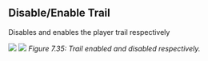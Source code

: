 ## Disable/Enable Trail
Disables and enables the player trail respectively

![](https://guia.jorge603.xyz/assets/img/figures/126.png)
![](https://guia.jorge603.xyz/assets/img/figures/127.png)
*Figure 7.35: Trail enabled and disabled respectively.*<br>